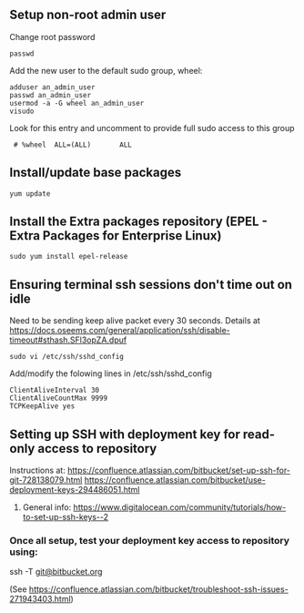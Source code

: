 ## Setup non-root admin user

Change root password
```
passwd
```

Add the new user to the default sudo group, wheel:
```
adduser an_admin_user
passwd an_admin_user
usermod -a -G wheel an_admin_user
visudo
```

Look for this entry and uncomment to provide full sudo access to this group
```
 # %wheel  ALL=(ALL)       ALL
```

## Install/update base packages
```
yum update
```

## Install the Extra packages repository (EPEL - Extra Packages for Enterprise Linux)
```
sudo yum install epel-release
```
## Ensuring terminal ssh sessions don't time out on idle

Need to be sending keep alive packet every 30 seconds. Details at https://docs.oseems.com/general/application/ssh/disable-timeout#sthash.SFl3opZA.dpuf

```
sudo vi /etc/ssh/sshd_config
```

Add/modify the folowing lines in /etc/ssh/sshd_config

```
ClientAliveInterval 30
ClientAliveCountMax 9999
TCPKeepAlive yes
```


## Setting up SSH with deployment key for read-only access to repository
Instructions at: 
https://confluence.atlassian.com/bitbucket/set-up-ssh-for-git-728138079.html
https://confluence.atlassian.com/bitbucket/use-deployment-keys-294486051.html
1. General info: https://www.digitalocean.com/community/tutorials/how-to-set-up-ssh-keys--2

### Once all setup, test your deployment key access to repository using:
ssh -T git@bitbucket.org

(See https://confluence.atlassian.com/bitbucket/troubleshoot-ssh-issues-271943403.html)
